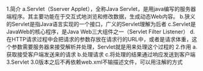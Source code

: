 1.简介
    a.Servlet（Sserver Applet），全称Java Servlet，是用java编写的服务器端程序。其主要功能在于交互式地浏览和修改数据，生成动态Web内容。
    b.狭义的Servlet是指Java语言实现的一个接口，广义的Servlet理解为后者
    c.Servlet是JavaWeb的核心程序，是Java Web三大组件之一（Servlet Filter Listener）
    d.在HTTP请求过程中会把请求的参数存放在请求行的URL中，或者是请求体重，这个参数需要服务器来接受解析并处理，Servlet就是用来处理这个过程的
2.作用
    a.获取接受客户端发送来的请求
    b.处理请求
    c.将处理的结果通过响应发送到客户端
3.Servlet 3.0版本之后不再依赖web.xml不输描述文件，可以用注解的方式